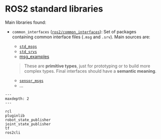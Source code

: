 # ROS2 standard libraries
Main libraries found:
- `common_interfaces` ([`ros2/common_interfaces`](https://github.com/ros2/common_interfaces)): Set of packages containing common interface files (`.msg` and `.srv`). Main sources are:
  - [`std_msgs`](https://github.com/ros2/common_interfaces/tree/master/std_msgs)
  - [`std_srvs`](https://github.com/ros2/common_interfaces/tree/master/std_srvs)
  - [msg_examples](https://github.com/ros2/example_interfaces)
  
  > These are **primitive types**, just for prototyping or to build more complex types. Final interfaces should have a **semantic meaning**.

  - [`sensor_msgs`](https://github.com/ros2/common_interfaces/tree/master/sensor_msgs)
  - ...


```{toctree}
---
maxdepth: 2
---

rcl
pluginlib
robot_state_publisher
joint_state_publisher
tf
ros2cli
```